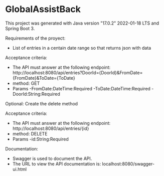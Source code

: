# GlobalAssistBack
This project was generated with Java version "17.0.2" 2022-01-18 LTS and Spring Boot 3.

Requirements of the proyect:
- List of entries in a centain date range so that returns json with data

Acceptance criteria:
- The API must answer at the following endpoint:
http://localhost:8080/api/entries?DoorId={DoorId}&FromDate={FromDate}&ToDate={ToDate}
- method: GET
- Params
  -FromDate:DateTime:Required
  -ToDate:DateTime:Required
  -DoorId:String:Required

Optional: Create the delete method 

Acceptance criteria:
- The API must answer at the following endpoint: http://localhost:8080/api/entries/{id}
- method: DELETE
- Params
  -id:String:Required
  
Documentation:  
- Swagger is used to document the API.
- The URL to view the API documentation is: localhost:8080/swagger-ui.html  
